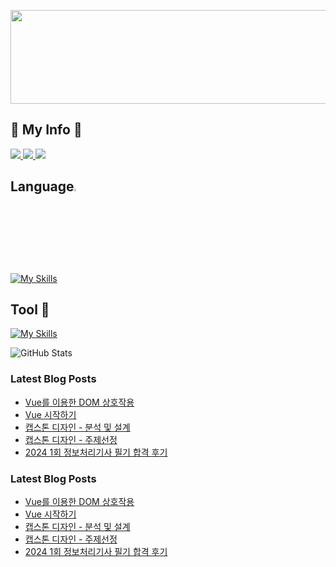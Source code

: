 <!--
**myeong-jae-hwi/myeong-jae-hwi** is a ✨ _special_ ✨ repository because its `README.md` (this file) appears on your GitHub profile.

Here are some ideas to get you started:

- 🔭 I’m currently working on ...
- 🌱 I’m currently learning ...
- 👯 I’m looking to collaborate on ...
- 🤔 I’m looking for help with ...
- 💬 Ask me about ...
- 📫 How to reach me: ...
- 😄 Pronouns: ...
- ⚡ Fun fact: ...
-->

<p  align="center">
    <img align="center" src="https://github.com/myeong-jae-hwi/myeong-jae-hwi/assets/72872676/4303f0a3-95e6-46ba-a6ec-9d873c31f6f2" width="550" height="150"/>
</p>

<h2>📌 My Info 📌</h2>
<a href="">
    <img src="https://img.shields.io/badge/Kakao-FFCD00?style=for-the-badge&logo=KakaoTalk&logoColor=000000"/>
</a>
<a href="https://re-hwi.tistory.com/">
    <img src="https://img.shields.io/badge/Tistory-FF5D4E?style=for-the-badge&logo=Tistory&logoColor=FFFFFF"/>
</a>
<a href="mailto:audwognl@gmail.com">
    <img src="https://img.shields.io/badge/Gmail-FF0000?style=for-the-badge&logo=Gmail&logoColor=FFFFFF"> 
</a>

<h2>Language<img width = "3%" src = "https://github.com/myeong-jae-hwi/myeong-jae-hwi/assets/72872676/1ddc4555-6a53-497b-ad04-34845086b976"/>  
</h2>

[![My Skills](https://skillicons.dev/icons?i=html,css,js,vue,python)](https://skillicons.dev)

<!-- <p align="center">
<img src="https://img.shields.io/badge/python-3670A0?style=for-the-badge&logo=python&logoColor=ffdd54"/>
<img src="https://img.shields.io/badge/node.js-339933?style=for-the-badge&logo=Node.js&logoColor=FFFFFF"/><br>
<img src="https://img.shields.io/badge/java-007396?style=for-the-badge&logo=java&logoColor=white">
</p> -->

<h2> Tool 🔧 </h2>

[![My Skills](https://skillicons.dev/icons?i=github,vscode,npm,androidstudio,firebase,bootstrap,codepen)](https://skillicons.dev)

<img src="https://github-readme-stats.vercel.app/api?username=Myeong-jae-hwi&show_icons=true&theme=react" alt="GitHub Stats">

### Latest Blog Posts

- [Vue를 이용한 DOM 상호작용](https://re-hwi.tistory.com/135)
- [Vue 시작하기](https://re-hwi.tistory.com/134)
- [캡스톤 디자인 - 분석 및 설계](https://re-hwi.tistory.com/133)
- [캡스톤 디자인 - 주제선정](https://re-hwi.tistory.com/132)
- [2024 1회 정보처리기사 필기 합격 후기](https://re-hwi.tistory.com/131)
### Latest Blog Posts

- [Vue를 이용한 DOM 상호작용](https://re-hwi.tistory.com/135)
- [Vue 시작하기](https://re-hwi.tistory.com/134)
- [캡스톤 디자인 - 분석 및 설계](https://re-hwi.tistory.com/133)
- [캡스톤 디자인 - 주제선정](https://re-hwi.tistory.com/132)
- [2024 1회 정보처리기사 필기 합격 후기](https://re-hwi.tistory.com/131)
